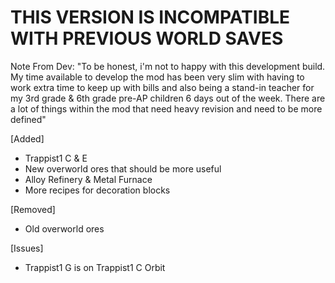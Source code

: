 # THIS VERSION IS INCOMPATIBLE WITH PREVIOUS WORLD SAVES

Note From Dev: 
"To be honest, i'm not to happy with this development build. My time available to develop the mod
has been very slim with having to work extra time to keep up with bills and also being a stand-in
teacher for my 3rd grade & 6th grade pre-AP children 6 days out of the week. There are a lot of
things within the mod that need heavy revision and need to be more defined"

[Added]
- Trappist1 C & E
- New overworld ores that should be more useful
- Alloy Refinery & Metal Furnace
- More recipes for decoration blocks


[Removed]
- Old overworld ores

[Issues]
- Trappist1 G is on Trappist1 C Orbit